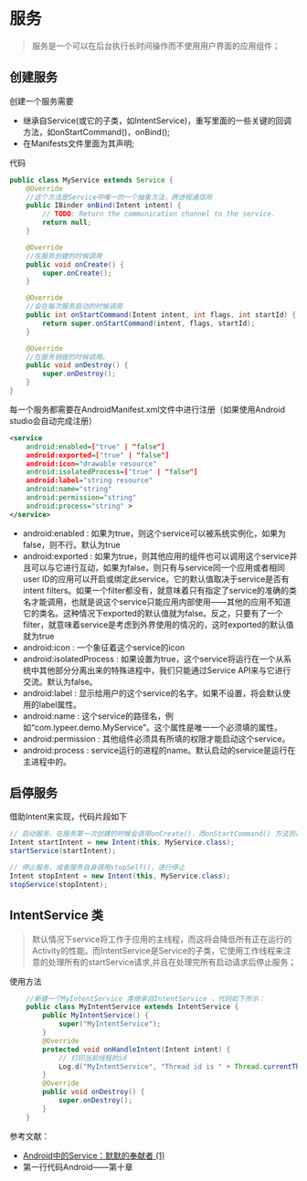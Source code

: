 # 服务
> 服务是一个可以在后台执行长时间操作而不使用用户界面的应用组件；
## 创建服务
创建一个服务需要

+ 继承自Service(或它的子类，如IntentService)，重写里面的一些关键的回调方法，如onStartCommand()，onBind();
+ 在Manifests文件里面为其声明;

代码
```java
public class MyService extends Service {
    @Override
    //这个方法是Service中唯一的一个抽象方法，跨进程通信用
    public IBinder onBind(Intent intent) {
        // TODO: Return the communication channel to the service.
        return null;
    }

    @Override
    //在服务创建的时候调用
    public void onCreate() {
        super.onCreate();
    }

    @Override
    //会在每次服务启动的时候调用
    public int onStartCommand(Intent intent, int flags, int startId) {
        return super.onStartCommand(intent, flags, startId);
    }

    @Override
    //在服务销毁的时候调用。
    public void onDestroy() {
        super.onDestroy();
    }
}
```

每一个服务都需要在AndroidManifest.xml文件中进行注册（如果使用Android studio会自动完成注册）
```xml
<service
    android:enabled=["true" | "false"]
    android:exported=["true" | "false"]
    android:icon="drawable resource"
    android:isolatedProcess=["true" | "false"]
    android:label="string resource"
    android:name="string"
    android:permission="string"
    android:process="string" >
</service>
```
- android:enabled : 如果为true，则这个service可以被系统实例化，如果为false，则不行。默认为true
- android:exported : 如果为true，则其他应用的组件也可以调用这个service并且可以与它进行互动，如果为false，则只有与service同一个应用或者相同user ID的应用可以开启或绑定此service。它的默认值取决于service是否有intent filters。如果一个filter都没有，就意味着只有指定了service的准确的类名才能调用，也就是说这个service只能应用内部使用——其他的应用不知道它的类名。这种情况下exported的默认值就为false。反之，只要有了一个filter，就意味着service是考虑到外界使用的情况的，这时exported的默认值就为true
- android:icon : 一个象征着这个service的icon
- android:isolatedProcess : 如果设置为true，这个service将运行在一个从系统中其他部分分离出来的特殊进程中，我们只能通过Service API来与它进行交流。默认为false。
- android:label : 显示给用户的这个service的名字。如果不设置，将会默认使用<application>的label属性。
- android:name : 这个service的路径名，例如“com.lypeer.demo.MyService”。这个属性是唯一一个必须填的属性。
- android:permission : 其他组件必须具有所填的权限才能启动这个service。
- android:process : service运行的进程的name。默认启动的service是运行在主进程中的。

## 启停服务
借助Intent来实现，代码片段如下
```java
// 启动服务，在服务第一次创建的时候会调用onCreate()，而onStartCommand() 方法则在每次启动服务的时候都会调用
Intent startIntent = new Intent(this, MyService.class);
startService(startIntent); 

// 停止服务，或者服务自身调用stopSelf()，进行停止
Intent stopIntent = new Intent(this, MyService.class);
stopService(stopIntent); 
```
## IntentService 类
> 默认情况下service将工作于应用的主线程，而这将会降低所有正在运行的Activity的性能。而IntentService是Service的子类，它使用工作线程来注意的处理所有的startService请求,并且在处理完所有启动请求后停止服务；

使用方法
```java
    //新建一个MyIntentService 类继承自IntentService ，代码如下所示：
    public class MyIntentService extends IntentService {
        public MyIntentService() {
            super("MyIntentService"); 
        }
        @Override
        protected void onHandleIntent(Intent intent) {
            // 打印当前线程的id
            Log.d("MyIntentService", "Thread id is " + Thread.currentThread(). getId());
        }
        @Override
        public void onDestroy() {
            super.onDestroy();
        }
    }
```

参考文献：
- [Android中的Service：默默的奉献者 (1)](https://blog.csdn.net/luoyanglizi/article/details/51586437)
- 第一行代码Android——第十章